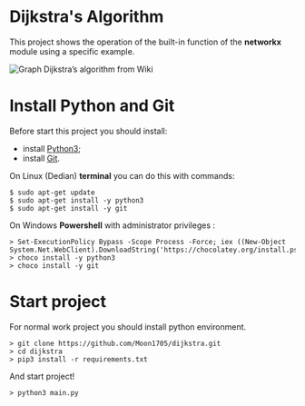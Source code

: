 # Dijkstra's Algorithm

This project shows the operation of the built-in function of the **networkx** module using a specific example.

![Graph Dijkstra’s algorithm from Wiki](https://upload.wikimedia.org/wikipedia/commons/4/48/Dijkstra_graph2.PNG)
# Install Python and Git
Before start this project you should install:
* install [Python3](https://www.python.org/downloads/);
* install [Git](https://git-scm.com/).

On Linux (Dedian) **terminal** you can do this with commands:
```
$ sudo apt-get update
$ sudo apt-get install -y python3
$ sudo apt-get install -y git
```
On Windows  **Powershell**   with administrator privileges :
```
> Set-ExecutionPolicy Bypass -Scope Process -Force; iex ((New-Object System.Net.WebClient).DownloadString('https://chocolatey.org/install.ps1'))
> choco install -y python3
> choco install -y git
```

# Start project
For normal work project you should install python environment.
```
> git clone https://github.com/Moon1705/dijkstra.git
> cd dijkstra
> pip3 install -r requirements.txt
```

And start project!
```
> python3 main.py
